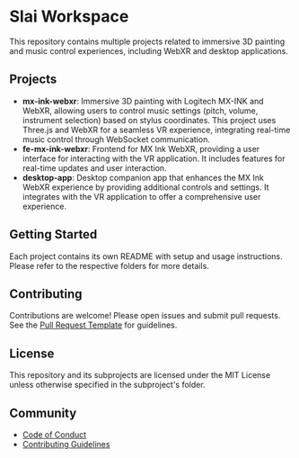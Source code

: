 # Slai Workspace

This repository contains multiple projects related to immersive 3D painting and music control experiences, including WebXR and desktop applications.

## Projects
- **mx-ink-webxr**: Immersive 3D painting with Logitech MX-INK and WebXR, allowing users to control music settings (pitch, volume, instrument selection) based on stylus coordinates. This project uses Three.js and WebXR for a seamless VR experience, integrating real-time music control through WebSocket communication.
- **fe-mx-ink-webxr**: Frontend for MX Ink WebXR, providing a user interface for interacting with the VR application. It includes features for real-time updates and user interaction.
- **desktop-app**: Desktop companion app that enhances the MX Ink WebXR experience by providing additional controls and settings. It integrates with the VR application to offer a comprehensive user experience.

## Getting Started
Each project contains its own README with setup and usage instructions. Please refer to the respective folders for more details.

## Contributing
Contributions are welcome! Please open issues and submit pull requests. See the [Pull Request Template](.github/pull_request_template.md) for guidelines.

## License
This repository and its subprojects are licensed under the MIT License unless otherwise specified in the subproject's folder.

## Community
- [Code of Conduct](.github/CODE_OF_CONDUCT.md)
- [Contributing Guidelines](.github/CONTRIBUTING.md)
